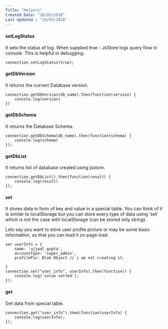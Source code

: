 ```yaml
---
Title: "Helpers"
Created Date: "10/05/2018"
Last Updated : "10/05/2018"
---
```


#### setLogStatus

It sets the status of log. When supplied true - JsStore logs query flow in console. This is helpful in debugging.

```
connection.setLogStatus(true);
```


#### getDbVersion

It returns the current Database version.

```
connection.getDbVersion(db_name).then(function(version) {
    console.log(version)
})
```

#### getDbSchema

It returns the Database Schema.

```
connection.getDbSchema(db_name).then(function(schema) {
    console.log(schema)
});
```

#### getDbList

It returns list of database created using jsstore.

```
connection.getDbList().then(function(result) {
    console.log(result)
});
```

#### set

It stores data in form of key and value in a special table. You can think of it is similar to localStorage but you can store every type of data using 'set' which is not the case with localStorage (can be stored only string).

Lets say you want to store user profile picture or may be some basic information, so that you can load it on page load.

```
var userInfo = {
    name: 'ujjwal gupta',
    accountType: 'super_admin',
    profilePic: Blob Object // i am not creating it.

}
connection.set("user_info", userInfo).then(function() {
    console.log('value setted');
});
```

#### get

Get data from special table.

```
connection.get("user_info").then(function(userInfo) {
    console.log(userInfo); 
});
```



